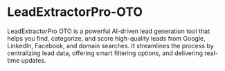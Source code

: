 # LeadExtractorPro-OTO
LeadExtractorPro OTO is a powerful AI-driven lead generation tool that helps you find, categorize, and score high-quality leads from Google, LinkedIn, Facebook, and domain searches. It streamlines the process by centralizing lead data, offering smart filtering options, and delivering real-time updates.
